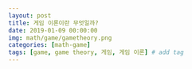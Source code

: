```yaml
---
layout: post
title: 게임 이론이란 무엇일까?
date: 2019-01-09 00:00:00
img: math/game/gametheory.png
categories: [math-game] 
tags: [game, game theory, 게임, 게임 이론] # add tag
---
```


